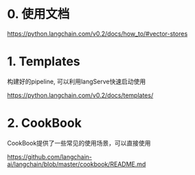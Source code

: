 # 0. 使用文档

https://python.langchain.com/v0.2/docs/how_to/#vector-stores

# 1. Templates

构建好的pipeline, 可以利用langServe快速启动使用

https://python.langchain.com/v0.2/docs/templates/

# 2. CookBook

CookBook提供了一些常见的使用场景，可以直接使用

https://github.com/langchain-ai/langchain/blob/master/cookbook/README.md